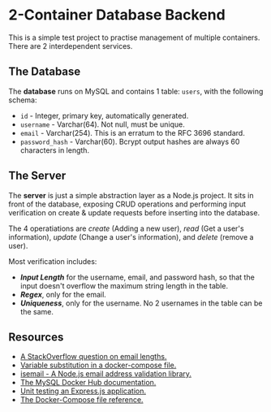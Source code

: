 # 2-Container Database Backend

This is a simple test project to practise management of multiple containers. There are 2 interdependent services.

## The Database

The **database** runs on MySQL and contains 1 table: `users`, with the following schema:
- `id` - Integer, primary key, automatically generated.
- `username` - Varchar(64). Not null, must be unique.
- `email` - Varchar(254). This is an erratum to the RFC 3696 standard.
- `password_hash` - Varchar(60). Bcrypt output hashes are always 60 characters in length.

## The Server

The **server** is just a simple abstraction layer as a  Node.js project. It sits in front of the database, exposing CRUD operations and performing input verification on create & update requests before inserting into the database.

The 4 operatiations are *create* (Adding a new user), *read* (Get a user's information), *update* (Change a user's information), and *delete* (remove a user).

 Most verification includes:
- ***Input Length*** for the username, email, and password hash, so that the input doesn't overflow the maximum string length in the table.
- ***Regex***, only for the email.
- ***Uniqueness***, only for the username. No 2 usernames in the table can be the same.

## Resources

- [A StackOverflow question on email lengths.](https://stackoverflow.com/questions/386294/what-is-the-maximum-length-of-a-valid-email-address)
- [Variable substitution in a docker-compose file.](https://docs.docker.com/compose/compose-file/compose-file-v3/#variable-substitution)
- [isemail - A Node.js email address validation library.](https://www.npmjs.com/package/isemail)
- [The MySQL Docker Hub documentation.](https://hub.docker.com/_/mysql)
- [Unit testing an Express.js application.](https://alexanderpaterson.com/posts/how-to-start-unit-testing-your-express-apps)
- [The Docker-Compose file reference.](https://github.com/compose-spec/compose-spec/blob/master/spec.md)